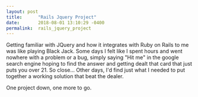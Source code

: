 ```yaml
---
layout: post
title:      "Rails Jquery Project"
date:       2018-08-01 13:10:29 -0400
permalink:  rails_jquery_project
---
```



Getting familiar with JQuery and how it integrates with Ruby on Rails to me was like playing Black Jack.   Some days I felt like I spent hours and went nowhere with a problem or a bug, simply saying "Hit me" in the google search engine hoping to find the  answer and getting dealt that card that just puts you over 21. So close...  Other days, I'd find just what I needed to put together a working solution that beat the dealer.  

One project down, one more to go.

 

